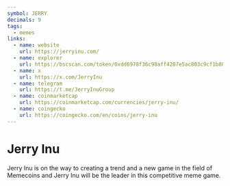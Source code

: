 ```yaml
---
symbol: JERRY
decimals: 9
tags:
  - memes
links:
  - name: website
    url: https://jerryinu.com/
  - name: explorer
    url: https://bscscan.com/token/0xdd6978f36c98aff4287e5ac803c9cf1b865641f6
  - name: x
    url: https://x.com/JerryInu
  - name: telegram
    url: https://t.me/JerryInuGroup
  - name: coinmarketcap
    url: https://coinmarketcap.com/currencies/jerry-inu/
  - name: coingecko
    url: https://coingecko.com/en/coins/jerry-inu
---
```


# Jerry Inu

Jerry Inu is on the way to creating a trend and a new game in the field of Memecoins and Jerry Inu will be the leader in this competitive meme game.
